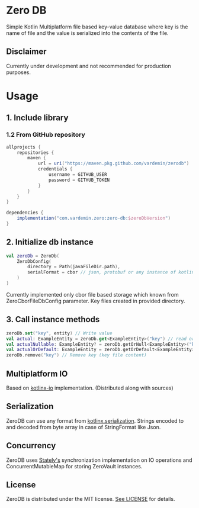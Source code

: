 # Zero DB
Simple Kotlin Multiplatform file based key-value database where key is the name of file and the value is serialized into the contents of the file.

## Disclaimer
Currently under development and not recommended for production purposes.

# Usage
## 1. Include library
### 1.2 From GitHub repository
```groovy
allprojects {
    repositories {
        maven {
            url = uri("https://maven.pkg.github.com/vardemin/zerodb")
            credentials {
                username = GITHUB_USER
                password = GITHUB_TOKEN
            }
        }
    }
}
```
```groovy
dependencies {
    implementation("com.vardemin.zero:zero-db:$zeroDbVersion")
}
```

## 2. Initialize db instance
```kotlin
val zeroDb = ZeroDb(
    ZeroDbConfig(
        directory = Path(javaFileDir.path),
        serialFormat = cbor // json, protobuf or any instance of kotlinx.serialization format
    )
)
```
Currently implemented only cbor file based storage which known from ZeroCborFileDbConfig parameter. Key files created in provided directory.

## 3. Call instance methods
```kotlin
zeroDb.set("key", entity) // Write value
val actual: ExampleEntity = zeroDb.get<ExampleEntity>("key") // read or throw exception
val actualNullable: ExampleEntity? = zeroDb.getOrNull<ExampleEntity>("key") // read nullable
val actualOrDefault: ExampleEntity = zeroDb.getOrDefault<ExampleEntity>("key", ExampleEntity()) // read or return default
zeroDb.remove("key") // Remove key (key file content)
```

## Multiplatform IO
Based on [kotlinx-io](https://github.com/Kotlin/kotlinx-io) implementation. (Distributed along with sources)

## Serialization
ZeroDB can use any format from [kotlinx.serialization](https://github.com/Kotlin/kotlinx.serialization). Strings encoded to and decoded from byte array in case of StringFormat like Json.

## Concurrency
ZeroDB uses [Stately's](https://github.com/touchlab/Stately) synchronization implementation on IO operations and ConcurrentMutableMap for storing ZeroVault instances.

## License
ZeroDB is distributed under the MIT license. [See LICENSE](https://github.com/vardemin/zerodb/blob/master/LICENSE.md) for details.